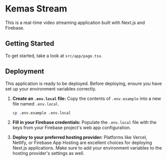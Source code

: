 # Kemas Stream

This is a real-time video streaming application built with Next.js and Firebase.

## Getting Started

To get started, take a look at `src/app/page.tsx`.

## Deployment

This application is ready to be deployed. Before deploying, ensure you have set up your environment variables correctly.

1.  **Create an `.env.local` file:**
    Copy the contents of `.env.example` into a new file named `.env.local`.

    ```bash
    cp .env.example .env.local
    ```

2.  **Fill in your Firebase credentials:**
    Populate the `.env.local` file with the keys from your Firebase project's web app configuration.

3.  **Deploy to your preferred hosting provider:**
    Platforms like Vercel, Netlify, or Firebase App Hosting are excellent choices for deploying Next.js applications. Make sure to add your environment variables to the hosting provider's settings as well.
